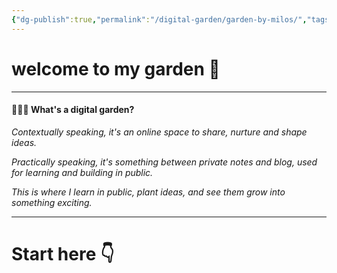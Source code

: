```yaml
---
{"dg-publish":true,"permalink":"/digital-garden/garden-by-milos/","tags":"gardenEntry"}
---
```



# welcome to my garden 🏡

---
#### 👨🏻‍🌾 What's a digital garden?

*Contextually speaking, it's an online space to share, nurture and shape ideas.* 

*Practically speaking, it's something between private notes and blog, used for learning and building in public.*

*This is where I learn in public, plant ideas, and see them grow into something exciting.*

----

# Start here 👇

